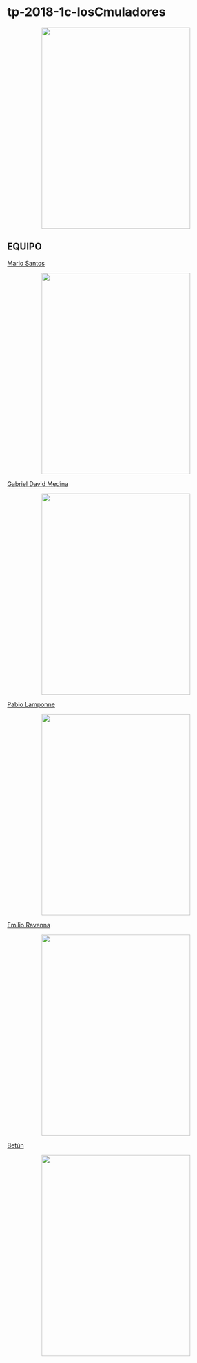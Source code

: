 # tp-2018-1c-losCmuladores


<p align="center">
  <img width="345" height="466" src="https://k30.kn3.net/5/A/2/B/9/B/F83.jpg" />
</p>


## EQUIPO


[Mario Santos](https://github.com/ngoreico)
<p align="center">
  <img width="345" height="466" src="https://1.bp.blogspot.com/-8TvCsYTsJnQ/WV2-rBMxnYI/AAAAAAAAlgo/5q397SHTuHcl08jpOQUHdwrhk_gF0TrIQCLcBGAs/s1600/Los-Simuladores-2.jpg" />
</p>

[Gabriel David Medina](https://github.com/JulianColaiacovo)
<p align="center">
  <img width="345" height="466" src="https://1.bp.blogspot.com/-S0Q4H-lgTmo/WV2-sDUvoPI/AAAAAAAAlg0/YJJb7p_0pwka0gH-MxpnR88uqk_2pqYcQCLcBGAs/s1600/Los-Simuladores-5.jpg" />
</p>

[Pablo Lamponne](https://github.com/EzequielFigueroaFornaro)
<p align="center">
  <img width="345" height="466" src="https://2.bp.blogspot.com/-OZq9-Gdkdfs/WV2-ro_KQDI/AAAAAAAAlgw/hNWA9geXlzEhhgyBzSHjc4j7q_bwi8ddgCLcBGAs/s1600/Los-Simuladores-4.jpg" />
</p>

[Emilio Ravenna](https://github.com/diegoEsquivel16)
<p align="center">
  <img width="345" height="466" src="https://4.bp.blogspot.com/-OeSFeF_3wxg/WV2-ra3veEI/AAAAAAAAlgs/jTJ6MsY3B0w4rVdryuMHG27l3pellWeywCLcBGAs/s1600/Los-Simuladores-3.jpg" />
</p>

[Betún](https://github.com/LucianaNapolillo)
<p align="center">
  <img width="345" height="466" src="https://scontent.faep8-1.fna.fbcdn.net/v/t31.0-8/15443140_1454663317879901_7810746201495598672_o.png?_nc_cat=0&oh=3d51c5999e404fde5379956ce9104713&oe=5BE0705E" />
</p>